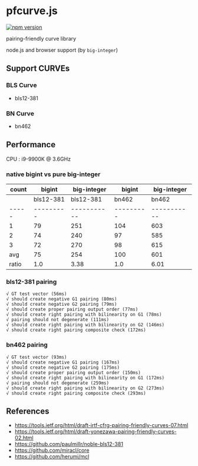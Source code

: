 # pfcurve.js

[![npm version](https://badge.fury.io/js/pfcurve.svg)](https://badge.fury.io/js/pfcurve)

pairing-friendly curve library

node.js and browser support (by `big-integer`)

## Support CURVEs

### BLS Curve
* bls12-381

### BN Curve
* bn462

## Performance

CPU : i9-9900K @ 3.6GHz

### native bigint vs pure big-integer

| count | bigint    | big-integer | bigint    | big-integer | 
| ----- | --------- | ----------- | --------- | ----------- |
|       | bls12-381 | bls12-381   | bn462     | bn462       |
| ----- | --------- | ----------- | --------- | ----------- |
| 1     | 79        | 251         | 104       | 603         |
| 2     | 74        | 240         | 97        | 585         |
| 3     | 72        | 270         | 98        | 615         |
| avg   | 75        | 254         | 100       | 601         |
| ratio | 1.0       | 3.38        | 1.0       | 6.01        |


### bls12-381 pairing
    √ GT test vector (56ms)
    √ should create negative G1 pairing (80ms)
    √ should create negative G2 pairing (79ms)
    √ should create proper pairing output order (77ms)
    √ should create right pairing with bilinearity on G1 (78ms)
    √ pairing should not degenerate (111ms)
    √ should create right pairing with bilinearity on G2 (146ms)
    √ should create right pairing composite check (172ms)

### bn462 pairing
    √ GT test vector (93ms)
    √ should create negative G1 pairing (167ms)
    √ should create negative G2 pairing (175ms)
    √ should create proper pairing output order (150ms)
    √ should create right pairing with bilinearity on G1 (172ms)
    √ pairing should not degenerate (259ms)
    √ should create right pairing with bilinearity on G2 (273ms)
    √ should create right pairing composite check (293ms)



## References
* https://tools.ietf.org/html/draft-irtf-cfrg-pairing-friendly-curves-07.html
* https://tools.ietf.org/html/draft-yonezawa-pairing-friendly-curves-02.html
* https://github.com/paulmillr/noble-bls12-381
* https://github.com/miracl/core
* https://github.com/herumi/mcl

